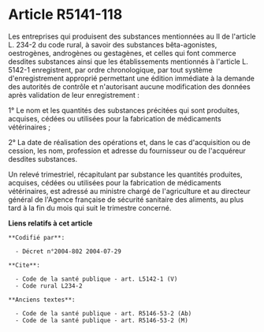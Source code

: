 # Article R5141-118

Les entreprises qui produisent des substances mentionnées au II de l'article L. 234-2 du code rural, à savoir des substances
bêta-agonistes, oestrogènes, androgènes ou gestagènes, et celles qui font commerce desdites substances ainsi que les
établissements mentionnés à l'article L. 5142-1 enregistrent, par ordre chronologique, par tout système d'enregistrement
approprié permettant une édition immédiate à la demande des autorités de contrôle et n'autorisant aucune modification des
données après validation de leur enregistrement :

1° Le nom et les quantités des substances précitées qui sont produites, acquises, cédées ou utilisées pour la fabrication de
médicaments vétérinaires ;

2° La date de réalisation des opérations et, dans le cas d'acquisition ou de cession, les nom, profession et adresse du
fournisseur ou de l'acquéreur desdites substances.

Un relevé trimestriel, récapitulant par substance les quantités produites, acquises, cédées ou utilisées pour la fabrication
de médicaments vétérinaires, est adressé au ministre chargé de l'agriculture et au directeur général de l'Agence française de
sécurité sanitaire des aliments, au plus tard à la fin du mois qui suit le trimestre concerné.

**Liens relatifs à cet article**

	**Codifié par**:

	  - Décret n°2004-802 2004-07-29

	**Cite**:

	  - Code de la santé publique - art. L5142-1 (V)
	  - Code rural L234-2

	**Anciens textes**:

	  - Code de la santé publique - art. R5146-53-2 (Ab)
	  - Code de la santé publique - art. R5146-53-2 (M)
